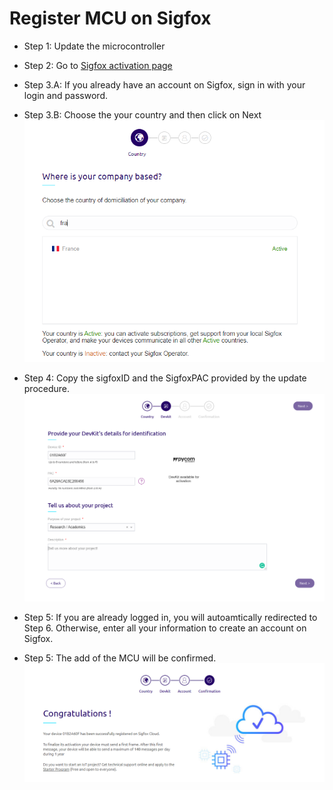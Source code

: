 # Register MCU on Sigfox

* Step 1: Update the microcontroller

* Step 2: Go to [Sigfox activation page](https://buy.sigfox.com/activate)

* Step 3.A: If you already have an account on Sigfox, sign in with your login and password.

* Step 3.B: Choose the your country and then click on Next 
![Sigfox new device](./img/SigfoxBuy-Country.PNG)

* Step 4: Copy the sigfoxID and the SigfoxPAC provided by the update procedure. 
![Sigfox new device](./img/SigfoxBuy-NewDevice-1.PNG)

* Step 5: If you are already logged in, you will autoamtically redirected to Step 6. Otherwise, enter all your information to create an account on Sigfox.

* Step 5: The add of the MCU will be confirmed.
![Sigfox confirmation](./img/SigfoxBuy-NewDevice-2.PNG)
